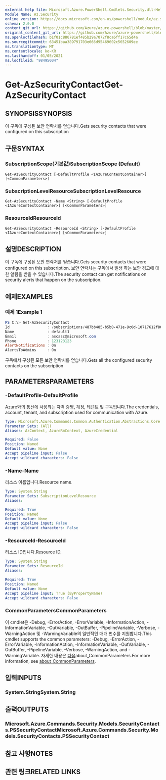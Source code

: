 ```yaml
---
external help file: Microsoft.Azure.PowerShell.Cmdlets.Security.dll-Help.xml
Module Name: Az.Security
online version: https://docs.microsoft.com/en-us/powershell/module/az.security/Get-AzSecurityContact
schema: 2.0.0
content_git_url: https://github.com/Azure/azure-powershell/blob/master/src/Security/Security/help/Get-AzSecurityContact.md
original_content_git_url: https://github.com/Azure/azure-powershell/blob/master/src/Security/Security/help/Get-AzSecurityContact.md
ms.openlocfilehash: b1f01c880781ef485b29a7072f8ca6ff17c65d4a
ms.sourcegitcommit: 68451baa389791703e666d95469602c5652609ee
ms.translationtype: MT
ms.contentlocale: ko-KR
ms.lasthandoff: 01/05/2021
ms.locfileid: "98495004"
---
```

# <span data-ttu-id="dc8c7-101">Get-AzSecurityContact</span><span class="sxs-lookup"><span data-stu-id="dc8c7-101">Get-AzSecurityContact</span></span>

## <span data-ttu-id="dc8c7-102">SYNOPSIS</span><span class="sxs-lookup"><span data-stu-id="dc8c7-102">SYNOPSIS</span></span>
<span data-ttu-id="dc8c7-103">이 구독에 구성된 보안 연락처를 얻습니다.</span><span class="sxs-lookup"><span data-stu-id="dc8c7-103">Gets security contacts that were configured on this subscription</span></span>

## <span data-ttu-id="dc8c7-104">구문</span><span class="sxs-lookup"><span data-stu-id="dc8c7-104">SYNTAX</span></span>

### <span data-ttu-id="dc8c7-105">SubscriptionScope(기본값)</span><span class="sxs-lookup"><span data-stu-id="dc8c7-105">SubscriptionScope (Default)</span></span>
```
Get-AzSecurityContact [-DefaultProfile <IAzureContextContainer>] [<CommonParameters>]
```

### <span data-ttu-id="dc8c7-106">SubscriptionLevelResource</span><span class="sxs-lookup"><span data-stu-id="dc8c7-106">SubscriptionLevelResource</span></span>
```
Get-AzSecurityContact -Name <String> [-DefaultProfile <IAzureContextContainer>] [<CommonParameters>]
```

### <span data-ttu-id="dc8c7-107">ResourceId</span><span class="sxs-lookup"><span data-stu-id="dc8c7-107">ResourceId</span></span>
```
Get-AzSecurityContact -ResourceId <String> [-DefaultProfile <IAzureContextContainer>] [<CommonParameters>]
```

## <span data-ttu-id="dc8c7-108">설명</span><span class="sxs-lookup"><span data-stu-id="dc8c7-108">DESCRIPTION</span></span>
<span data-ttu-id="dc8c7-109">이 구독에 구성된 보안 연락처를 얻습니다.</span><span class="sxs-lookup"><span data-stu-id="dc8c7-109">Gets security contacts that were configured on this subscription.</span></span>
<span data-ttu-id="dc8c7-110">보안 연락처는 구독에서 발생 하는 보안 경고에 대한 알림을 받을 수 있습니다.</span><span class="sxs-lookup"><span data-stu-id="dc8c7-110">The security contact can get notifications on security alerts that happen on the subscription.</span></span>

## <span data-ttu-id="dc8c7-111">예제</span><span class="sxs-lookup"><span data-stu-id="dc8c7-111">EXAMPLES</span></span>

### <span data-ttu-id="dc8c7-112">예제 1</span><span class="sxs-lookup"><span data-stu-id="dc8c7-112">Example 1</span></span>
```powershell
PS C:\> Get-AzSecurityContact
Id                 : /subscriptions/487bb485-b5b0-471e-9c0d-10717612f869/providers/Microsoft.Security/securityContacts/default1
Name               : default1
Email              : ascasc@microsoft.com
Phone              : 123123123
AlertNotifications : On
AlertsToAdmins     : On
```

<span data-ttu-id="dc8c7-113">구독에서 구성된 모든 보안 연락처를 얻습니다.</span><span class="sxs-lookup"><span data-stu-id="dc8c7-113">Gets all the configured security contacts on the subscription</span></span>

## <span data-ttu-id="dc8c7-114">PARAMETERS</span><span class="sxs-lookup"><span data-stu-id="dc8c7-114">PARAMETERS</span></span>

### <span data-ttu-id="dc8c7-115">-DefaultProfile</span><span class="sxs-lookup"><span data-stu-id="dc8c7-115">-DefaultProfile</span></span>
<span data-ttu-id="dc8c7-116">Azure와의 통신에 사용되는 자격 증명, 계정, 테넌트 및 구독입니다.</span><span class="sxs-lookup"><span data-stu-id="dc8c7-116">The credentials, account, tenant, and subscription used for communication with Azure.</span></span>

```yaml
Type: Microsoft.Azure.Commands.Common.Authentication.Abstractions.Core.IAzureContextContainer
Parameter Sets: (All)
Aliases: AzContext, AzureRmContext, AzureCredential

Required: False
Position: Named
Default value: None
Accept pipeline input: False
Accept wildcard characters: False
```

### <span data-ttu-id="dc8c7-117">-Name</span><span class="sxs-lookup"><span data-stu-id="dc8c7-117">-Name</span></span>
<span data-ttu-id="dc8c7-118">리소스 이름입니다.</span><span class="sxs-lookup"><span data-stu-id="dc8c7-118">Resource name.</span></span>

```yaml
Type: System.String
Parameter Sets: SubscriptionLevelResource
Aliases:

Required: True
Position: Named
Default value: None
Accept pipeline input: False
Accept wildcard characters: False
```

### <span data-ttu-id="dc8c7-119">-ResourceId</span><span class="sxs-lookup"><span data-stu-id="dc8c7-119">-ResourceId</span></span>
<span data-ttu-id="dc8c7-120">리소스 ID입니다.</span><span class="sxs-lookup"><span data-stu-id="dc8c7-120">Resource ID.</span></span>

```yaml
Type: System.String
Parameter Sets: ResourceId
Aliases:

Required: True
Position: Named
Default value: None
Accept pipeline input: True (ByPropertyName)
Accept wildcard characters: False
```

### <span data-ttu-id="dc8c7-121">CommonParameters</span><span class="sxs-lookup"><span data-stu-id="dc8c7-121">CommonParameters</span></span>
<span data-ttu-id="dc8c7-122">이 cmdlet은 -Debug, -ErrorAction, -ErrorVariable, -InformationAction, -InformationVariable, -OutVariable, -OutBuffer, -PipelineVariable, -Verbose, -WarningAction 및 -WarningVariable의 일반적인 매개 변수를 지원합니다.</span><span class="sxs-lookup"><span data-stu-id="dc8c7-122">This cmdlet supports the common parameters: -Debug, -ErrorAction, -ErrorVariable, -InformationAction, -InformationVariable, -OutVariable, -OutBuffer, -PipelineVariable, -Verbose, -WarningAction, and -WarningVariable.</span></span> <span data-ttu-id="dc8c7-123">자세한 내용은 [다음](http://go.microsoft.com/fwlink/?LinkID=113216)about_CommonParameters.</span><span class="sxs-lookup"><span data-stu-id="dc8c7-123">For more information, see [about_CommonParameters](http://go.microsoft.com/fwlink/?LinkID=113216).</span></span>

## <span data-ttu-id="dc8c7-124">입력</span><span class="sxs-lookup"><span data-stu-id="dc8c7-124">INPUTS</span></span>

### <span data-ttu-id="dc8c7-125">System.String</span><span class="sxs-lookup"><span data-stu-id="dc8c7-125">System.String</span></span>

## <span data-ttu-id="dc8c7-126">출력</span><span class="sxs-lookup"><span data-stu-id="dc8c7-126">OUTPUTS</span></span>

### <span data-ttu-id="dc8c7-127">Microsoft.Azure.Commands.Security.Models.SecurityContacts.PSSecurityContact</span><span class="sxs-lookup"><span data-stu-id="dc8c7-127">Microsoft.Azure.Commands.Security.Models.SecurityContacts.PSSecurityContact</span></span>

## <span data-ttu-id="dc8c7-128">참고 사항</span><span class="sxs-lookup"><span data-stu-id="dc8c7-128">NOTES</span></span>

## <span data-ttu-id="dc8c7-129">관련 링크</span><span class="sxs-lookup"><span data-stu-id="dc8c7-129">RELATED LINKS</span></span>
